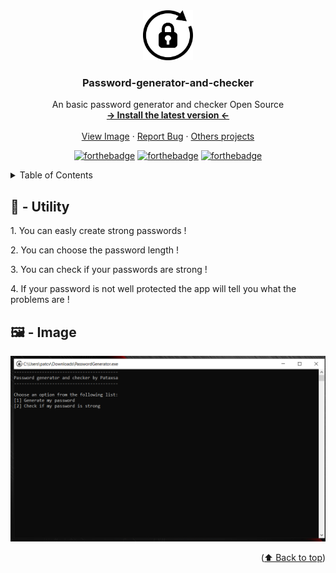 <div id="top"></div>
<div align="center">
  <a href="https://github.com/Pataxsa/Password-generator-and-checker/">
    <img src="https://raw.githubusercontent.com/Pataxsa/Password-generator-and-checker/main/PasswordGenerator/icon.png" alt="Logo" width="80" height="80">
  </a>

  <h3 align="center">Password-generator-and-checker</h3>

  <p align="center">
    An basic password generator and checker Open Source
    <br />
    <a href="https://github.com/Pataxsa/Password-generator-and-checker/releases/latest"><strong>-> Install the latest version <-</strong></a>
    <br />
    <br />
    <a href="#image">View Image</a>
    ·
    <a href="https://github.com/Pataxsa/Password-generator-and-checker/issues">Report Bug</a>
    ·
    <a href="https://github.com/Pataxsa?tab=repositories">Others projects</a>
  </p>
</div>
<div align="center">
  
  [![forthebadge](https://forthebadge.com/images/badges/made-with-c-sharp.svg)](https://github.com/Pataxsa/Password-generator-and-checker)
  [![forthebadge](https://forthebadge.com/images/badges/built-with-love.svg)](https://github.com/Pataxsa/Password-generator-and-checker)
  [![forthebadge](https://forthebadge.com/images/badges/open-source.svg)](https://github.com/Pataxsa/Password-generator-and-checker)
  
</div>

<details>
  <summary>Table of Contents</summary>
  <ol>
    <li>
      <a href="#utility">Utility</a>
    </li>
    <li>
      <a href="#image">Image</a>
    </li>
  </ol>
</details>

<h2 id="utility">🔨 - Utility</h2>
<p>1. You can easly create strong passwords !</p>
<p>2. You can choose the password length !</p>
<p>3. You can check if your passwords are strong !</p>
<p>4. If your password is not well protected the app will tell you what the problems are !</p>


<h2 id="image">🖼️ - Image</h2>

[<img src="https://raw.githubusercontent.com/Pataxsa/Password-generator-and-checker/main/Image.PNG" alt="Image" width="600">](https://github.com/Pataxsa/Password-generator-and-checker/releases/latest)

<p align="right">(<a href="#top">⬆️ Back to top</a>)</p>
